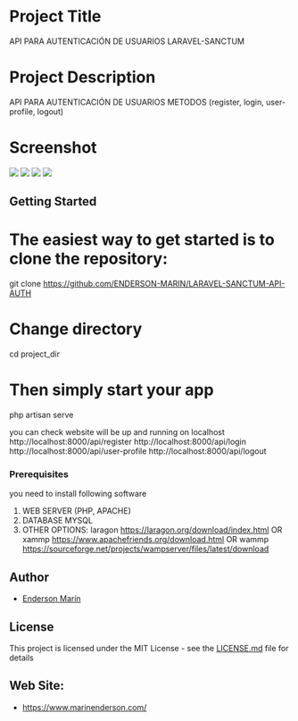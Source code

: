 # Project Title
API PARA AUTENTICACIÓN DE USUARIOS LARAVEL-SANCTUM

# Project Description
API PARA AUTENTICACIÓN DE USUARIOS METODOS (register, login, user-profile, logout)
# Screenshot
![](public/assets/img/captura1.png)
![](public/assets/img/captura2.png)
![](public/assets/img/captura3.png)
![](public/assets/img/captura4.png)


## Getting Started

# The easiest way to get started is to clone the repository:
git clone https://github.com/ENDERSON-MARIN/LARAVEL-SANCTUM-API-AUTH

# Change directory
cd project_dir

# Then simply start your app
php artisan serve

you can check website will be up and running on localhost
http://localhost:8000/api/register
http://localhost:8000/api/login
http://localhost:8000/api/user-profile
http://localhost:8000/api/logout


### Prerequisites

you need to install following software 
1)  WEB SERVER (PHP, APACHE)
2)	DATABASE MYSQL
3)  OTHER OPTIONS:
    laragon https://laragon.org/download/index.html
OR
    xammp https://www.apachefriends.org/download.html
OR
	wammp https://sourceforge.net/projects/wampserver/files/latest/download


## Author

* [Enderson Marín](https://github.com/ENDERSON-MARIN)


## License

This project is licensed under the MIT License - see the [LICENSE.md](LICENSE.md) file for details

## Web Site:

* https://www.marinenderson.com/
